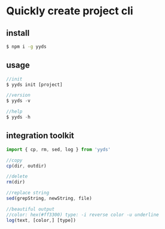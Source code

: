 # Quickly create project cli


## install

```sh
$ npm i -g yyds
```

## usage

```javascript
//init
$ yyds init [project]

//version
$ yyds -v

//help
$ yyds -h
```

## integration toolkit

```javascript
import { cp, rm, sed, log } from 'yyds'

//copy
cp(dir, outdir)

//delete
rm(dir)

//replace string
sed(grepString, newString, file)

//beautiful output
//color: hex(#ff3300) type: -i reverse color -u underline
log(text, [color,] [type])
```